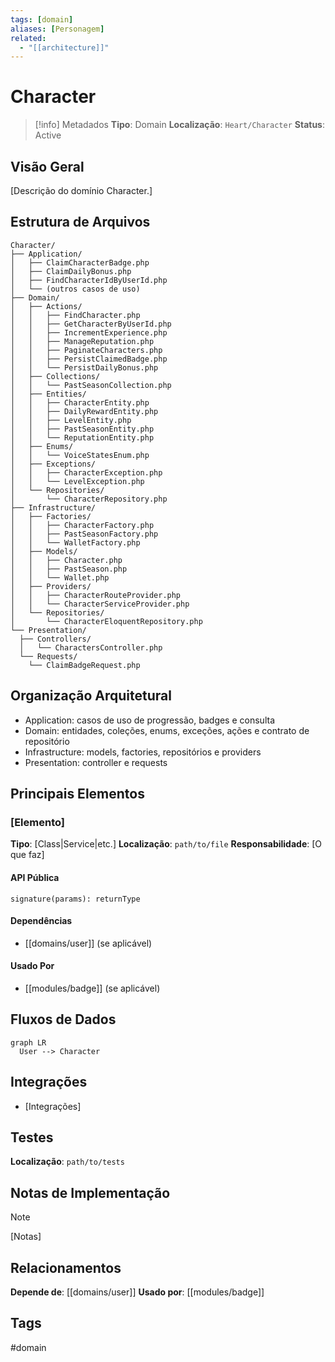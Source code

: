 ```yaml
---
tags: [domain]
aliases: [Personagem]
related:
  - "[[architecture]]"
---
```


# Character

> [!info] Metadados
> **Tipo**: Domain
> **Localização**: `Heart/Character`
> **Status**: Active

## Visão Geral
[Descrição do domínio Character.]

## Estrutura de Arquivos
```
Character/
├── Application/
│   ├── ClaimCharacterBadge.php
│   ├── ClaimDailyBonus.php
│   ├── FindCharacterIdByUserId.php
│   └── (outros casos de uso)
├── Domain/
│   ├── Actions/
│   │   ├── FindCharacter.php
│   │   ├── GetCharacterByUserId.php
│   │   ├── IncrementExperience.php
│   │   ├── ManageReputation.php
│   │   ├── PaginateCharacters.php
│   │   ├── PersistClaimedBadge.php
│   │   └── PersistDailyBonus.php
│   ├── Collections/
│   │   └── PastSeasonCollection.php
│   ├── Entities/
│   │   ├── CharacterEntity.php
│   │   ├── DailyRewardEntity.php
│   │   ├── LevelEntity.php
│   │   ├── PastSeasonEntity.php
│   │   └── ReputationEntity.php
│   ├── Enums/
│   │   └── VoiceStatesEnum.php
│   ├── Exceptions/
│   │   ├── CharacterException.php
│   │   └── LevelException.php
│   └── Repositories/
│       └── CharacterRepository.php
├── Infrastructure/
│   ├── Factories/
│   │   ├── CharacterFactory.php
│   │   ├── PastSeasonFactory.php
│   │   └── WalletFactory.php
│   ├── Models/
│   │   ├── Character.php
│   │   ├── PastSeason.php
│   │   └── Wallet.php
│   ├── Providers/
│   │   ├── CharacterRouteProvider.php
│   │   └── CharacterServiceProvider.php
│   └── Repositories/
│       └── CharacterEloquentRepository.php
└── Presentation/
  ├── Controllers/
  │   └── CharactersController.php
  └── Requests/
    └── ClaimBadgeRequest.php
```

## Organização Arquitetural
- Application: casos de uso de progressão, badges e consulta
- Domain: entidades, coleções, enums, exceções, ações e contrato de repositório
- Infrastructure: models, factories, repositórios e providers
- Presentation: controller e requests

## Principais Elementos

### [Elemento]
**Tipo**: [Class|Service|etc.]
**Localização**: `path/to/file`
**Responsabilidade**: [O que faz]

#### API Pública
```
signature(params): returnType
```

#### Dependências
- [[domains/user]] (se aplicável)

#### Usado Por
- [[modules/badge]] (se aplicável)

## Fluxos de Dados
```mermaid
graph LR
  User --> Character
```

## Integrações
- [Integrações]

## Testes
**Localização**: `path/to/tests`

## Notas de Implementação
> [!note]
> [Notas]

## Relacionamentos
**Depende de**: [[domains/user]]
**Usado por**: [[modules/badge]]

## Tags
#domain